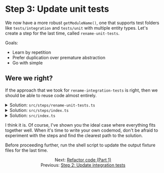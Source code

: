 # Step 3: Update unit tests

We now have a more robust `getModuleName()`, one that supports test folders like `tests/integration` and `tests/unit` with multiple entity types. Let's create a step for the last time, called `rename-unit-tests`.

Goals:

- Learn by repetition
- Prefer duplication over premature abstraction
- Go with simple


## Were we right?

If the approach that we took for `rename-integration-tests` is right, then we should be able to reuse code almost entirely.

<details>

<summary>Solution: <code>src/steps/rename-unit-tests.ts</code></summary>

I highlighted only the differences between `rename-integration-tests` and `rename-unit-tests`.

Note that, because `'instance-initializers'` and `'utils'` need to be mapped to the words `'Instance Initializer'` and `'Utility'`, installing a package that has `singularize()` and `capitalize()` wouldn't be enough. Again, avoid premature abstractions.

```diff
import { readFileSync, writeFileSync } from 'node:fs';
import { join } from 'node:path';

import { AST } from '@codemod-utils/ast-javascript';
import { findFiles, parseFilePath } from '@codemod-utils/files';

import type { Options } from '../types/index.js';

type Data = {
  isTypeScript: boolean;
  moduleName: string;
};

- const folderToEntityType = new Map([
-   ['components', 'Component'],
-   ['helpers', 'Helper'],
-   ['modifiers', 'Modifier'],
- ]);
+ const folderToEntityType = new Map([
+   ['adapters', 'Adapter'],
+   ['controllers', 'Controller'],
+   ['initializers', 'Initializer'],
+   ['instance-initializers', 'Instance Initializer'],
+   ['mixins', 'Mixin'],
+   ['models', 'Model'],
+   ['routes', 'Route'],
+   ['serializers', 'Serializer'],
+   ['services', 'Service'],
+   ['utils', 'Utility'],
+ ]);

function parseEntity(dir: string): {
  entityType: string | undefined;
  remainingPath: string;
} {
  const [folder, ...remainingPaths] = dir.split('/');
  const entityType = folderToEntityType.get(folder!);

  return {
    entityType,
    remainingPath: remainingPaths.join('/'),
  };
}

function getModuleName(filePath: string): string {
  let { dir, name } = parseFilePath(filePath);

-   dir = dir.replace(/^tests\/integration(\/)?/, '');
+   dir = dir.replace(/^tests\/unit(\/)?/, '');
  name = name.replace(/-test$/, '');

  const { entityType, remainingPath } = parseEntity(dir);
  const entityName = join(remainingPath, name);

  // a.k.a. friendlyTestDescription
-   return ['Integration', entityType, entityName].join(' | ');
+   return ['Unit', entityType, entityName].join(' | ');
}

function renameModule(file: string, data: Data): string {
  const traverse = AST.traverse(data.isTypeScript);

  const ast = traverse(file, {
    visitCallExpression(node) {
      if (
        node.value.callee.type !== 'Identifier' ||
        node.value.callee.name !== 'module'
      ) {
        return false;
      }

      if (node.value.arguments.length !== 2) {
        return false;
      }

      switch (node.value.arguments[0].type) {
        case 'Literal': {
          node.value.arguments[0] = AST.builders.literal(data.moduleName);

          break;
        }

        case 'StringLiteral': {
          node.value.arguments[0] = AST.builders.stringLiteral(data.moduleName);

          break;
        }
      }

      return false;
    },
  });

  return AST.print(ast);
}

- export function renameIntegrationTests(options: Options): void {
+ export function renameUnitTests(options: Options): void {
  const { projectRoot } = options;

-   const filePaths = findFiles('tests/integration/**/*-test.{js,ts}', {
+   const filePaths = findFiles('tests/unit/**/*-test.{js,ts}', {
    projectRoot,
  });

  filePaths.forEach((filePath) => {
    const oldPath = join(projectRoot, filePath);
    const oldFile = readFileSync(oldPath, 'utf8');

    const data = {
      isTypeScript: filePath.endsWith('.ts'),
      moduleName: getModuleName(filePath),
    };

    const newFile = renameModule(oldFile, data);

    writeFileSync(oldPath, newFile, 'utf8');
  });
}
```

</details>

<details>

<summary>Solution: <code>src/steps/index.ts</code></summary>

```diff
export * from './create-options.js';
export * from './rename-acceptance-tests.js';
export * from './rename-integration-tests.js';
+ export * from './rename-unit-tests.js';
```

</details>

<details>

<summary>Solution: <code>src/index.ts</code></summary>

```diff
import {
  createOptions,
  renameAcceptanceTests,
  renameIntegrationTests,
+   renameUnitTests,
} from './steps/index.js';
import type { CodemodOptions } from './types/index.js';

export function runCodemod(codemodOptions: CodemodOptions): void {
  const options = createOptions(codemodOptions);

  renameAcceptanceTests(options);
  renameIntegrationTests(options);
+   renameUnitTests(options);
}
```

</details>

I think it is. Of course, I've shown you the ideal case where everything fits together well. When it's time to write your own codemod, don't be afraid to experiment with the steps and find the clearest path to the solution.

Before proceeding further, run the shell script to update the output fixture files for the last time.


<div align="center">
  <div>
    Next: <a href="./08-refactor-code-part-1.md">Refactor code (Part 1)</a>
  </div>
  <div>
    Previous: <a href="./06-step-2-update-integration-tests.md">Step 2: Update integration tests</a>
  </div>
</div>
